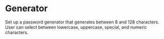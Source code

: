 # Generator
Set up a password generator that generates between 8 and 128 characters.
User can select between lowercase, uppercase, special, and numeric characters.
